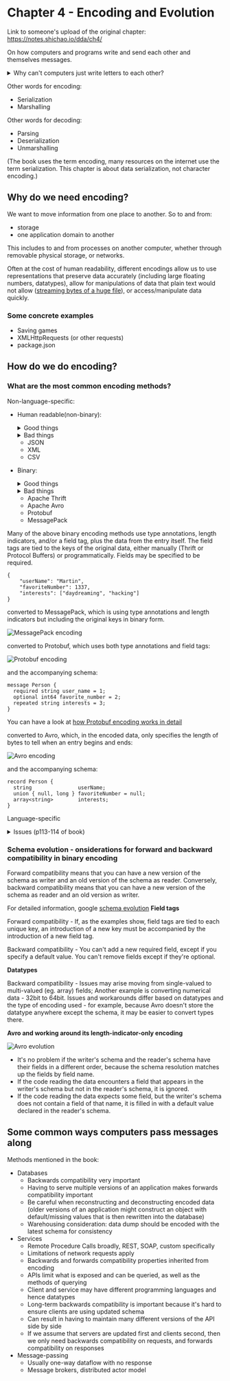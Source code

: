 # Chapter 4 - Encoding and Evolution
Link to someone's upload of the original chapter: https://notes.shichao.io/dda/ch4/

On how computers and programs write and send each other and themselves messages.
<details>
<summary>Why can't computers just write letters to each other?</summary>

- information representation on disk is not easily mirrored by plain text (pointers, references etc)
</details>

Other words for encoding:
- Serialization
- Marshalling

Other words for decoding:
- Parsing
- Deserialization
- Unmarshalling

(The book uses the term encoding, many resources on the internet use the term serialization. This chapter is about data serialization, not character encoding.)

## Why do we need encoding?
We want to move information from one place to another. So to and from:

- storage
- one application domain to another

This includes to and from processes on another computer, whether through removable physical storage, or networks. 

Often at the cost of human readability, different encodings allow us to use representations that preserve data accurately (including large floating numbers, datatypes), allow for manipulations of data that plain text would not allow ([streaming bytes of a huge file](https://stackoverflow.com/questions/6066774/how-does-file-streaming-actually-work)), or access/manipulate data quickly. 

### Some concrete examples
- Saving games
- XMLHttpRequests (or other requests)
- package.json

## How do we do encoding?

### What are the most common encoding methods?
Non-language-specific:
  - Human readable(non-binary):
    <details>
    <summary>Good things</summary>
    
    - Popular ones can be consumed and produced by many programming languages
    - Human readable is good for debugging and for working with non-programmers
    - Flexible to add on to (no need for schema, order matters less)
    </details>
    <details>
    <summary>Bad things</summary>
    
    - May not preserve information as well as other (e.g. numbers > 2^53 in JSON)
    - Limited to certain datatypes
    - Sometimes fragile (CSV and commas)
    - Slower to parse and bulkier
    - While schemas are available, tools may not bother using them; hardcoding interpretation based on schema may be required.
    </details>
    
    - JSON
    - XML
    - CSV

  - Binary:
    <details>
    <summary>Good things</summary>
    
    - Faster to parse, less bulky. Benefits scale with size of data storage/transmission.
    - Allows manipulations at the byte level
    - More accurate preservation of data
    </details>
    <details>
    <summary>Bad things</summary>
    
    - Humans can't read encoded data
    - Require schemas (and updates to schemas when data is changed)
    - May require [code generation](https://en.wikipedia.org/wiki/Code_generation_(compiler)) for statically typed languages (Conversely, allows for type checking at compile time while human-readable encoding doesn't)
    - May require special drivers to encode/decode (especially if data is obfuscated to protect proprietary secrets - conversely this may mean implementations are kept secure)
    </details>
    
    - Apache Thrift
    - Apache Avro
    - Protobuf
    - MessagePack
    
Many of the above binary encoding methods use type annotations, length indicators, and/or a field tag, plus the data from the entry itself. The field tags are tied to the keys of the original data, either manually (Thrift or Protocol Buffers) or programmatically. Fields may be specified to be required.
  ```
  {
      "userName": "Martin",
      "favoriteNumber": 1337,
      "interests": ["daydreaming", "hacking"]
  }
  ```

  converted to MessagePack, which is using type annotations and length indicators but including the original keys in binary form.

  ![MessagePack encoding](https://notes.shichao.io/dda/figure_4-1_600.png)
  
  converted to Protobuf, which uses both type annotations and field tags:
  
  ![Protobuf encoding](https://notes.shichao.io/dda/figure_4-4_600.png)
  
  and the accompanying schema:
  ```
  message Person {
    required string user_name = 1;
    optional int64 favorite_number = 2;
    repeated string interests = 3;
  }
  ```

  You can have a look at [how Protobuf encoding works in detail](https://developers.google.com/protocol-buffers/docs/encoding)
  
  converted to Avro, which, in the encoded data, only specifies the length of bytes to tell when an entry begins and ends:

  ![Avro encoding](https://notes.shichao.io/dda/figure_4-5_600.png)

  and the accompanying schema:
  ```
  record Person {
    string               userName;
    union { null, long } favoriteNumber = null;
    array<string>        interests;
  }
  ```

Language-specific
<details>
<summary>Issues (p113-114 of book)</summary>

- Reliance on programming language
- Needs to be able to instantiate arbitrary classes (vulnerability)
- Efficiency and backwards and forwards compatibility may be an issue
</details>

### Schema evolution - onsiderations for forward and backward compatibility in binary encoding
Forward compatibility means that you can have a new version of the schema as writer and an old version of the schema as reader. Conversely, backward compatibility means that you can have a new version of the schema as reader and an old version as writer.

For detailed information, google [schema evolution](https://en.wikipedia.org/wiki/Schema_evolution)
**Field tags**

Forward compatibility - If, as the examples show, field tags are tied to each unique key, an introduction of a new key must be accompanied by the introduction of a new field tag. 

Backward compatibility - You can't add a new required field, except if you specify a default value. You can't remove fields except if they're optional.

**Datatypes**

Backward compatibility - Issues may arise moving from single-valued to multi-valued (eg. array) fields; Another example is converting numerical data - 32bit to 64bit. Issues and workarounds differ based on datatypes and the type of encoding used - for example, because Avro doesn't store the datatype anywhere except the schema, it may be easier to convert types there.

**Avro and working around its length-indicator-only encoding**

![Avro evolution](https://notes.shichao.io/dda/figure_4-6_600.png)

- It's no problem if the writer's schema and the reader's schema have their fields in a different order, because the schema resolution matches up the fields by field name.
- If the code reading the data encounters a field that appears in the writer's schema but not in the reader's schema, it is ignored.
- If the code reading the data expects some field, but the writer's schema does not contain a field of that name, it is filled in with a default value declared in the reader's schema.


## Some common ways computers pass messages along
Methods mentioned in the book:
- Databases
  - Backwards compatibility very important
  - Having to serve multiple versions of an application makes forwards compatibility important
  - Be careful when reconstructing and deconstructing encoded data (older versions of an application might construct an object with default/missing values that is then rewritten into the database)
  - Warehousing consideration: data dump should be encoded with the latest schema for consistency
- Services
  - Remote Procedure Calls broadly, REST, SOAP, custom specifically
  - Limitations of network requests apply
  - Backwards and forwards compatibility properties inherited from encoding
  - APIs limit what is exposed and can be queried, as well as the methods of querying
  - Client and service may have different programming languages and hence datatypes
  - Long-term backwards compatibility is important because it's hard to ensure clients are using updated schema
  - Can result in having to maintain many different versions of the API side by side
  - If we assume that servers are updated first and clients second, then we only need backwards compatibility on requests, and forwards compatibility on responses
- Message-passing
  - Usually one-way dataflow with no response
  - Message brokers, distributed actor model
